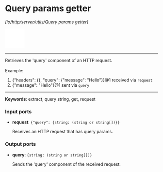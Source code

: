 # Query params getter

_[io/http/server/utils/Query params getter]_

![icon](</assets/icons/88cb21a8-d088-476e-8a3a-fb62c6a5fd58.png>)

---

Retrieves the 'query' component of an HTTP request.<br>
<br>
Example:<br>
1. {"headers": {}, "query": {"message": "Hello"}}@1 received via `request`<br>
2. {"message": "Hello"}@1 sent via `query`<br>

---

__Keywords__: extract, query string, get, request

### Input ports

* __request__: ` {"query": {string: (string or string[])}} `

    Receives an HTTP request that has query params.<br>

### Output ports

* __query__: ` {string: (string or string[])} `

    Sends the 'query' component of the received request.<br>

